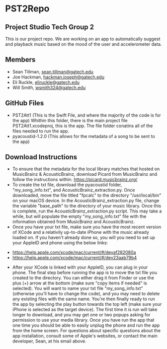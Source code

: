 # PST2Repo

## Project Studio Tech Group 2
This is our project repo. We are working 
on an app to automatically suggest and 
playback music based on the mood of the user and accelerometer data. 

## Members
* Sean Tillman, sean.tillman@gatech.edu
* Joe Hackman, hackman.joseph@gatech.edu
* Eli Ruckle, eliruckle@gatech.edu
* Will Smith, wsmith324@gatech.edu

## GitHub Files
* PST2Att1 (This is the Swift File, and where the majority of the code is for the app)
  Whithin this folder, there is the main project file PST2Att1.xcodeproj, this is the app. The file folder conatins all of the files needed to run the app.
* pyacoustid-1.2.0 (This allows for the metadata of a song to be sent to the app)

## Download Instructions

* To ensure that the metadata for the local library matches that hosted on MusicBrainz & AcousticBrainz, download Picard from MusicBrainz and follow the instructions within.  https://picard.musicbrainz.org/
* To create the txt file, download the pyacoustid folder, "my_song_info.txt", and AcousticBrainz_extraction.py.  Once downloaded, move the file titled "fpcalc" to the directory "/usr/local/bin" on your macOS device.  In the AcousticBrainz_extraction.py file, change the variable "base_path" to the directory of your music library.  Once this is complete, run the AcousticBrainz_extraction.py script.  This may take a while, but will populate the empty "my_song_info.txt" file with the information obtained from MusicBrainz and AcousticBrainz.
* Once you have your txt file, make sure you have the most recent version of XCode and a relativily up-to-date iPhone with the music already loaded on. If you
 haven't already done so, you will you need to set up your AppleID and phone using the below links:
 - https://help.apple.com/xcode/mac/current/#/devaf282080a
 - https://help.apple.com/xcode/mac/current/#/dev23aab79b4
 * After your XCode is linked with your AppleID, you can plug in your phone. The final step before running the app is to move the txt file you created to the
 directory. You can either drag it from Finder or use the plus (+) arrow at the bottom (make sure "copy items if needed" is selected). You will want to name
 your txt file "my_song_info.txt" (otherwise you'll have to change the code), and you may need to delete any existing files with the same name. You're then 
 finally ready to run the app by selecting the play button towards the top left (make sure your iPhone is selected as the target device). The first time it is
 run will take longer to download, and you may get one or two popups asking for permission to use your media library. Once you have run the app that one time 
 you should be able to easily unplug the phone and run the app from the home screen. For questions about specific questions about the app installation, consult
 some of Apple's websites, or contact the main developer, Sean, at his email above. 
